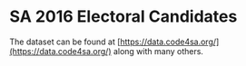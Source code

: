 # SA 2016 Electoral Candidates

The dataset can be found at [https://data.code4sa.org/](https://data.code4sa.org/) along with many others.
